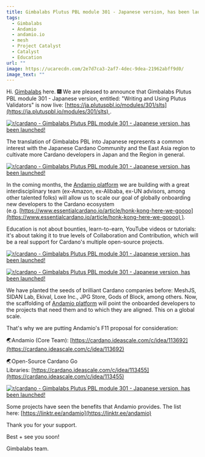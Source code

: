 ```yaml
---
title: Gimbalabs Plutus PBL module 301 - Japanese version, has been launched!
tags:
  - Gimbalabs
  - Andamio
  - andamio.io
  - mesh
  - Project Catalyst
  - Catalyst
  - Education
url: ""
image: https://ucarecdn.com/2e7d7ca3-2af7-4dec-9dea-21962abff9d0/
image_text: ""
---
```


Hi. [Gimbalabs](https://twitter.com/gimbalabs) here. 🎆 We are pleased to announce that Gimbalabs Plutus PBL module 301 - Japanese version, entitled: "Writing and Using Plutus Validators" is now live: [https://ja.plutuspbl.io/modules/301/slts](https://ja.plutuspbl.io/modules/301/slts) .

[![r/cardano - Gimbalabs Plutus PBL module 301 - Japanese version, has been launched!](https://preview.redd.it/gimbalabs-plutus-pbl-module-301-japanese-version-has-been-v0-1uuzmszw4wgc1.png?width=1366&format=png&auto=webp&s=5a36f674419850de4e5f5d408d294d844be94e9e)](https://preview.redd.it/gimbalabs-plutus-pbl-module-301-japanese-version-has-been-v0-1uuzmszw4wgc1.png?width=1366&format=png&auto=webp&s=5a36f674419850de4e5f5d408d294d844be94e9e)

The translation of Gimbalabs PBL into Japanese represents a common interest with the Japanese Cardano Community and the East Asia region to cultivate more Cardano developers in Japan and the Region in general.

[![r/cardano - Gimbalabs Plutus PBL module 301 - Japanese version, has been launched!](https://preview.redd.it/gimbalabs-plutus-pbl-module-301-japanese-version-has-been-v0-699vhkoy4wgc1.png?width=1366&format=png&auto=webp&s=55bf098387ea7e2ebdaeef4f6d2781df50652122)](https://preview.redd.it/gimbalabs-plutus-pbl-module-301-japanese-version-has-been-v0-699vhkoy4wgc1.png?width=1366&format=png&auto=webp&s=55bf098387ea7e2ebdaeef4f6d2781df50652122)

In the coming months, the [Andamio platform](https://www.andamio.io/) we are building with a great interdisciplinary team (ex-Amazon, ex-Alibaba, ex-UN advisors, among other talented folks) will allow us to scale our goal of globally onboarding new developers to the Cardano ecosystem (e.g. [https://www.essentialcardano.io/article/honk-kong-here-we-goooo](https://www.essentialcardano.io/article/honk-kong-here-we-goooo) ).

Education is not about bounties, learn-to-earn, YouTube videos or tutorials: it's about taking it to true levels of Collaboration and Contribution, which will be a real support for Cardano's multiple open-source projects.

[![r/cardano - Gimbalabs Plutus PBL module 301 - Japanese version, has been launched!](https://preview.redd.it/gimbalabs-plutus-pbl-module-301-japanese-version-has-been-v0-vvz0j3y05wgc1.png?width=768&format=png&auto=webp&s=282460d6eb3f63c685336798186426cd5a9b4923)](https://preview.redd.it/gimbalabs-plutus-pbl-module-301-japanese-version-has-been-v0-vvz0j3y05wgc1.png?width=768&format=png&auto=webp&s=282460d6eb3f63c685336798186426cd5a9b4923)

[![r/cardano - Gimbalabs Plutus PBL module 301 - Japanese version, has been launched!](https://preview.redd.it/gimbalabs-plutus-pbl-module-301-japanese-version-has-been-v0-pwddobu25wgc1.png?width=1305&format=png&auto=webp&s=b712f973cfb1fc50b7b1c524a3ddc3789b7a373d)](https://preview.redd.it/gimbalabs-plutus-pbl-module-301-japanese-version-has-been-v0-pwddobu25wgc1.png?width=1305&format=png&auto=webp&s=b712f973cfb1fc50b7b1c524a3ddc3789b7a373d)

We have planted the seeds of brilliant Cardano companies before: MeshJS, SIDAN Lab, Ekival, Loxe Inc., JPG Store, Gods of Block, among others. Now, the scaffolding of [Andamio platform](https://www.andamio.io/) will point the onboarded developers to the projects that need them and to which they are aligned. This on a global scale.

That's why we are putting Andamio's F11 proposal for consideration:

🌏Andamio (Core Team): [https://cardano.ideascale.com/c/idea/113692](https://cardano.ideascale.com/c/idea/113692)

🌏Open-Source Cardano Go Libraries: [https://cardano.ideascale.com/c/idea/113455](https://cardano.ideascale.com/c/idea/113455)

[![r/cardano - Gimbalabs Plutus PBL module 301 - Japanese version, has been launched!](https://preview.redd.it/gimbalabs-plutus-pbl-module-301-japanese-version-has-been-v0-l6kwnmp45wgc1.png?width=750&format=png&auto=webp&s=7d3f92edec4206a902551e8e40491667ef6d4bb8)](https://preview.redd.it/gimbalabs-plutus-pbl-module-301-japanese-version-has-been-v0-l6kwnmp45wgc1.png?width=750&format=png&auto=webp&s=7d3f92edec4206a902551e8e40491667ef6d4bb8)

Some projects have seen the benefits that Andamio provides. The list here: [https://linktr.ee/andamio](https://linktr.ee/andamio)

Thank you for your support.

Best + see you soon!

Gimbalabs team.
